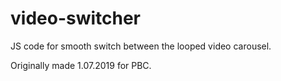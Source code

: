 # video-switcher
JS code for smooth switch between the looped video carousel.

Originally made 1.07.2019 for PBC.
